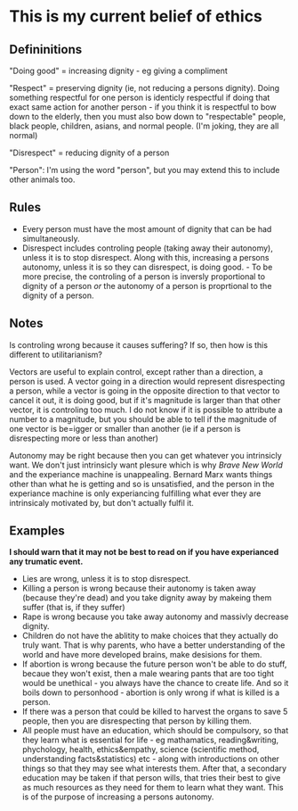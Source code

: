 # This is my current belief of ethics

## Defininitions

"Doing good" = increasing dignity - eg giving a compliment

"Respect" = preserving dignity (ie, not reducing a persons dignity). Doing something respectful for one person is identicly respectful if doing that exact same action for another person - if you think it is respectful to bow down to the elderly, then you must also bow down to "respectable" people, black people, children, asians, and normal people. (I'm joking, they are all normal)

"Disrespect" = reducing dignity of a person

"Person": I'm using the word "person", but you may extend this to include other animals too.

## Rules

* Every person must have the most amount of dignity that can be had simultaneously.
* Disrespect includes controling people (taking away their autonomy), unless it is to stop disrespect. Along with this, increasing a persons autonomy, unless it is so they can disrespect, is doing good.
        - To be more precise, the controling of a person is inversly proportional to dignity of a person *or* the autonomy of a person is proprtional to the dignity of a person.

## Notes

Is controling wrong because it causes suffering? If so, then how is this different to utilitarianism?

Vectors are useful to explain control, except rather than a direction, a person is used. A vector going in a direction would represent disrespecting a person, while a vector is going in the opposite direction to that vector to cancel it out, it is doing good, but if it's magnitude is larger than that other vector, it is controling too much. I do not know if it is possible to attribute a number to a magnitude, but you should be able to tell if the magnitude of one vector is be=igger or smaller than another (ie if a person is disrespecting more or less than another)

Autonomy may be right because then you can get whatever you intrinsicly want. We don't just intrinsicly want plesure which is why *Brave New World* and the experiance machine is unappealing. Bernard Marx wants things other than what he is getting and so is unsatisfied, and the person in the experiance machine is only experiancing fulfilling what ever they are intrinsicaly motivated by, but don't actually fulfil it.

## Examples

**I should warn that it may not be best to read on if you have experianced any trumatic event.**

* Lies are wrong, unless it is to stop disrespect.
* Killing a person is wrong because their autonomy is taken away (because they're dead) and you take dignity away by makeing them suffer (that is, if they suffer)
* Rape is wrong because you take away autonomy and massivly decrease dignity.
* Children do not have the ablitity to make choices that they actually do truly want. That is why parents, who have a better understanding of the world and have more developed brains, make desisions for them. 
* If abortion is wrong because the future person won't be able to do stuff, becaue they won't exist, then a male wearing pants that are too tight would be unethical - you always have the chance to create life. And so it boils down to personhood - abortion is only wrong if what is killed is a person.
* If there was a person that could be killed to harvest the organs to save 5 people, then you are disrespecting that person by killing them.
* All people must have an education, which should be compulsory, so that they learn what is essential for life - eg mathamatics, reading&writing, phychology, health, ethics&empathy, science (scientific method, understanding facts&statistics) etc - along with introductions on other things so that they may see what interests them. After that, a secondary education may be taken if that person wills, that tries their best to give as much resources as they need for them to learn what they want. This is of the purpose of increasing a persons autonomy.
        
